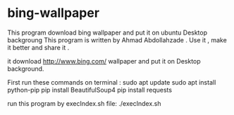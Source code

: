 # bing-wallpaper
This program download bing wallpaper and put it on ubuntu Desktop backgroung
This program is written by Ahmad Abdollahzade . Use it , make it better and share it . 

it download http://www.bing.com/ wallpaper and put it on Desktop background.

First run these commands on terminal :
    sudo apt update
    sudo apt install python-pip
    pip install BeautifulSoup4
    pip install requests

run this program by execIndex.sh file:
    ./execIndex.sh
